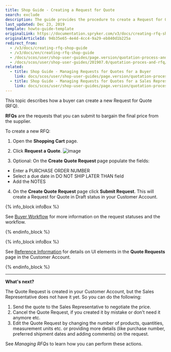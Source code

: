 ```yaml
---
title: Shop Guide - Creating a Request for Quote
search: exclude
description: The guide provides the procedure to create a Request for Quote in the cart.
last_updated: Dec 23, 2019
template: howto-guide-template
originalLink: https://documentation.spryker.com/v3/docs/creating-rfq-shop-guide
originalArticleId: 94b35e65-4e4d-4cc4-9a29-eb840d1b225a
redirect_from:
  - /v3/docs/creating-rfq-shop-guide
  - /v3/docs/en/creating-rfq-shop-guide
  - /docs/scos/user/shop-user-guides/page.version/quotation-process-and-rfq/shop-guide-creating-a-request-for-quote.html
  - /docs/scos/user/shop-user-guides/201907.0/quotation-proces-and-rfq/shop-guide-creating-a-request-for-quote.html
related:
  - title: Shop Guide - Managing Requests for Quotes for a Buyer
    link: docs/scos/user/shop-user-guides/page.version/quotation-process-and-rfq/shop-guide-managing-requests-for-quotes-for-a-buyer.html
  - title: Shop Guide - Managing Requests for Quotes for a Sales Representative
    link: docs/scos/user/shop-user-guides/page.version/quotation-process-and-rfq/shop-guide-managing-requests-for-quotes-for-a-sales-representative.html
---
```


This topic describes how a buyer can create a new Request for Quote (RFQ).

**RFQs** are the requests that you can submit to bargain the final price from the supplier.

To create a new RFQ:

1. Open the **Shopping Cart** page.
2. Click **Request a Quote**.
![image](https://spryker.s3.eu-central-1.amazonaws.com/docs/User+Guides/Shop+User+Guides/RFQ/Shop+Guide+-+Creating+a+Request+for+Quote/create-rfq.png)

3. Optional: On the **Create Quote Request** page populate the fields:
- Enter a PURCHASE ORDER NUMBER
- Select a due date in DO NOT SHIP LATER THAN field
- Add the NOTES
4. On the **Create Quote Request** page click **Submit Request**. This will create a Request for Quote in Draft status in your Customer Account.

{% info_block infoBox %}

See [Buyer Workflow](/docs/scos/user/features/201907.0/quotation-process-feature-overview.html#buyer-workflow) for more information on the request statuses and the workflow.

{% endinfo_block %}

{% info_block infoBox %}

See [Reference Information](/docs/scos/user/shop-user-guides/{{page.version}}/quotation-proces-and-rfq/shop-guide-request-for-quote-reference-information.html) for details on UI elements in the **Quote Requests** page in the Customer Account.

{% endinfo_block %}

***
**What's next?**

The Quote Request is created in your Customer Account, but the Sales Representative does not have it yet. So you can do the following:

1. Send the quote to the Sales Representative to negotiate the price.
2. Cancel the Quote Request, if you created it by mistake or don't need it anymore etc.
3. Edit the Quote Request by changing the number of products, quantities, measurement units etc. or providing more details (like purchase number, preferred shipment dates and adding comments) on the request.

See *Managing RFQs* to learn how you can perform these actions.

<!-- Last review date: Jul 09, 2019 -->
